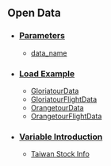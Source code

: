 
## Open Data

<!---MySQL url：http://114.32.89.248/phpmyadmin/ <br>
user : guest <br>
password : 123 <br>--->

* ### [Parameters](https://github.com/f496328mm/tripresso/blob/master/OpenData/Parameters.md)<br>
  * [data_name](https://github.com/f496328mm/tripresso/blob/master/OpenData/Parameters.md#data_name--gloriatourdata-gloriatourflightdata-orangetourdata-orangetourflightdata)
  
* ### [Load Example](https://github.com/f496328mm/tripresso/blob/master/OpenData/Example.md)<br>
  * [GloriatourData](https://github.com/f496328mm/tripresso/blob/master/OpenData/Example.md#load-gloriatourdata)
  * [GloriatourFlightData](https://github.com/f496328mm/tripresso/blob/master/OpenData/Example.md#load-gloriatourflightdata)
  * [OrangetourData](https://github.com/f496328mm/tripresso/blob/master/OpenData/Example.md#load-orangetourdata)
  * [OrangetourFlightData](https://github.com/f496328mm/tripresso/blob/master/OpenData/Example.md#load-orangetourflightdata)

* ### [Variable Introduction](https://github.com/f496328mm/tripresso/blob/master/OpenData/VariableIntroduction.md)
  * [Taiwan Stock Info](https://github.com/f496328mm/tripresso/blob/master/OpenData/Example.md#load-gloriatourdata)



